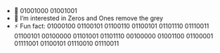 - 👋 01001000 01001001 
- 👀 I’m interested in Zeros and Ones remove the grey
- ⚡ Fun fact: 01000100 01100101 01100110 01100101 01101110 01110011 01100101 00100000 01101001 01101110 00100000 01001100 01100001 01111001 01100101 01110010 01110011

<!---
215cyber/215cyber is a ✨ special ✨ repository because its `README.md` (this file) appears on your GitHub profile.
You can click the Preview link to take a look at your changes.
--->
